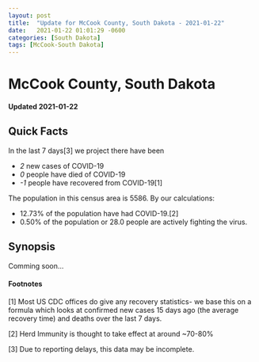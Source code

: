 ```yaml
---
layout: post
title:  "Update for McCook County, South Dakota - 2021-01-22"
date:   2021-01-22 01:01:29 -0600
categories: [South Dakota]
tags: [McCook-South Dakota]
---
```


# McCook County, South Dakota
#### Updated 2021-01-22

## Quick Facts

In the last 7 days[3] we project there have been
- *2* new cases of COVID-19
- *0* people have died of COVID-19
- *-1* people have recovered from COVID-19[1]

The population in this census area is 5586. By our calculations:
- 12.73% of the population have had COVID-19.[2]
- 0.50% of the population or 28.0 people are actively fighting the virus.

## Synopsis

Comming soon...


#### Footnotes

[1] Most US CDC offices do give any recovery statistics- we base this on a formula which looks at confirmed new cases
15 days ago (the average recovery time) and deaths over the last 7 days.

[2] Herd Immunity is thought to take effect at around ~70-80%

[3] Due to reporting delays, this data may be incomplete.
 
    